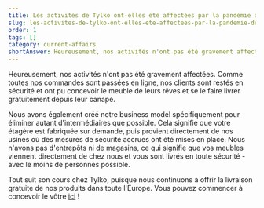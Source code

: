 ```yaml
---
title: Les activités de Tylko ont-elles été affectées par la pandémie de Covid-19 ?
slug: les-activites-de-tylko-ont-elles-ete-affectees-par-la-pandemie-de-covid-19
order: 1
tags: []
category: current-affairs
shortAnswer: Heureusement, nos activités n'ont pas été gravement affectées.
---
```


Heureusement, nos activités n'ont pas été gravement affectées. Comme toutes nos commandes sont passées en ligne, nos clients sont restés en sécurité et ont pu concevoir le meuble de leurs rêves et se le faire livrer gratuitement depuis leur canapé.

Nous avons également créé notre business model spécifiquement pour éliminer autant d'intermédiaires que possible. Cela signifie que votre étagère est fabriquée sur demande, puis provient directement de nos usines où des mesures de sécurité accrues ont été mises en place. Nous n'avons pas d'entrepôts ni de magasins, ce qui signifie que vos meubles viennent directement de chez nous et vous sont livrés en toute sécurité - avec le moins de personnes possible.

Tout suit son cours chez Tylko, puisque nous continuons à offrir la livraison gratuite de nos produits dans toute l'Europe. Vous pouvez commencer à concevoir le vôtre [ici](https://tylko.com/fr/etageres/) !
